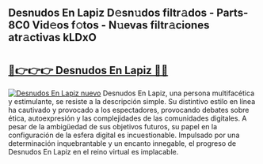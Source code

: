 ## Desnudos En Lapiz D𝚎sn𝚞dos filtr𝚊dos - Parts-8C0 Vid𝚎os f𝚘tos - N𝚞evas filtr𝚊ciones atr𝚊ctivas kLDxO

# <h2><a href="http://mbczo66.tromn.icu/?c=Desnudos+En+Lapiz">🔗👉👉👉 Desnudos En Lapiz 🔗🔗</a></h2>

[![Desnudos En Lapiz nuevo](https://i.imgur.com/pEAQMta.gif)](http://mbczo66.tromn.icu/?c=Desnudos+En+Lapiz)
Desnudos En Lapiz, una persona multifacética y estimulante, se resiste a la descripción simple. Su distintivo estilo en línea ha cautivado y provocado a los espectadores, provocando debates sobre ética, autoexpresión y las complejidades de las comunidades digitales. A pesar de la ambigüedad de sus objetivos futuros, su papel en la configuración de la esfera digital es incuestionable. Impulsado por una determinación inquebrantable y un encanto innegable, el progreso de Desnudos En Lapiz en el reino virtual es implacable.

